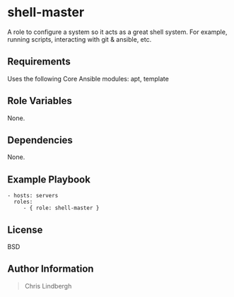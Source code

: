 # shell-master

A role to configure a system so it acts as a great shell system.  For example, running scripts, interacting with git & ansible, etc.

## Requirements

Uses the following Core Ansible modules:
apt, template

## Role Variables

None.

## Dependencies

None.

## Example Playbook

    - hosts: servers
      roles:
         - { role: shell-master }

## License

BSD

## Author Information

> Chris Lindbergh
